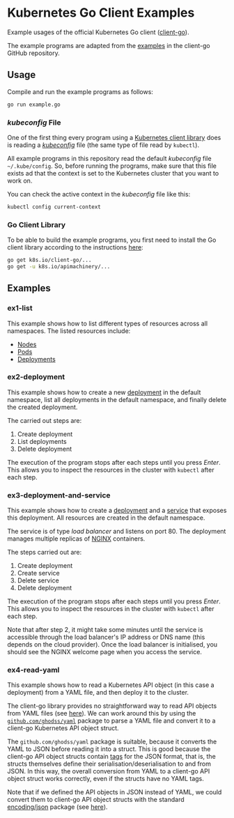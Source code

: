 # Kubernetes Go Client Examples

Example usages of the official Kubernetes Go client ([client-go](https://github.com/kubernetes/client-go)).

The example programs are adapted from the [examples](https://github.com/kubernetes/client-go/tree/master/examples) in the client-go GitHub repository.

## Usage

Compile and run the example programs as follows:

~~~bash
go run example.go
~~~

### *kubeconfig* File

One of the first thing every program using a [Kubernetes client library](https://kubernetes.io/docs/reference/using-api/client-libraries/) does is reading a [*kubeconfig*](https://kubernetes.io/docs/concepts/configuration/organize-cluster-access-kubeconfig/) file (the same type of file read by `kubectl`).

All example programs in this repository read the default *kubeconfig* file `~/.kube/config`. So, before running the programs, make sure that this file exists ad that the context is set to the Kubernetes cluster that you want to work on.

You can check the active context in the *kubeconfig* file like this:

~~~bash
kubectl config current-context
~~~

### Go Client Library

To be able to build the example programs, you first need to install the Go client library according to the instructions [here](https://github.com/kubernetes/client-go/blob/master/INSTALL.md#installing-client-go):

~~~bash
go get k8s.io/client-go/...
go get -u k8s.io/apimachinery/...
~~~

## Examples

### ex1-list

This example shows how to list different types of resources across all namespaces. The listed resources include:

- [Nodes](https://kubernetes.io/docs/reference/generated/kubernetes-api/v1.12/#node-v1-core)
- [Pods](https://kubernetes.io/docs/reference/generated/kubernetes-api/v1.12/#pod-v1-core)
- [Deployments](https://kubernetes.io/docs/reference/generated/kubernetes-api/v1.12/#deployment-v1-apps)

### ex2-deployment

This example shows how to create a new [deployment](https://kubernetes.io/docs/reference/generated/kubernetes-api/v1.12/#deployment-v1-apps) in the default namespace, list all deployments in the default namespace, and finally delete the created deployment.

The carried out steps are:

1. Create deployment
2. List deployments
3. Delete deployment

The execution of the program stops after each steps until you press *Enter*. This allows you to inspect the resources in the cluster with `kubectl` after each step.

### ex3-deployment-and-service

This example shows how to create a [deployment](https://kubernetes.io/docs/reference/generated/kubernetes-api/v1.12/#deployment-v1-apps) and a [service](https://kubernetes.io/docs/reference/generated/kubernetes-api/v1.12/#service-v1-core) that exposes this deployment. All resources are created in the default namespace.

The service is of type *load balancer* and listens on port 80. The deployment manages multiple replicas of [NGINX](https://hub.docker.com/_/nginx/) containers.

The steps carried out are:

1. Create deployment
2. Create service
3. Delete service
4. Delete deployment

The execution of the program stops after each steps until you press *Enter*. This allows you to inspect the resources in the cluster with `kubectl` after each step.

Note that after step 2, it might take some minutes until the service is accessible through the load balancer's IP address or DNS name (this depends on the cloud provider). Once the load balancer is initialised, you should see the NGINX welcome page when you access the service.

### ex4-read-yaml

This example shows how to read a Kubernetes API object (in this case a deployment) from a YAML file, and then deploy it to the cluster.

The client-go library provides no straightforward way to read API objects from YAML files (see [here](https://github.com/kubernetes/client-go/issues/193)). We can work around this by using the [`github.com/ghodss/yaml`](https://github.com/ghodss/yaml) package to parse a YAML file and convert it to a client-go Kubernetes API object struct.

The `github.com/ghodss/yaml` package is suitable, because it converts the YAML to JSON before reading it into a struct. This is good because the client-go API object structs contain [tags](https://medium.com/golangspec/tags-in-golang-3e5db0b8ef3e) for the JSON format, that is, the structs themselves define their serialisation/deserialisation to and from JSON. In this way, the overall conversion from YAML to a client-go API object struct works correctly, even if the structs have no YAML tags.

Note that if we defined the API objects in JSON instead of YAML, we could convert them to client-go API object structs with the standard [encoding/json](https://godoc.org/encoding/json) package (see [here](https://gist.github.com/mofelee/36b996d5c161dc60d551b52f3848a464)).

